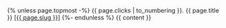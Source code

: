 <section>
  {% unless page.topmost -%}
    <h{{ page.depth | plus: 1 }} id="{{ page.slug }}">
      <span class="numbering">{{ page.clicks | to_numbering }}.</span>
      {{ page.title }}
      <a class="slug" href="{{ page.url | relative_url }}">[{{ page.slug }}]</a>
    </h{{ page.depth | plus: 1 }}>
  {%- endunless %}
  {{ content }}
</section>
